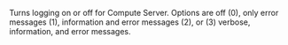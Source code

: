 Turns logging on or off for Compute Server. Options are off (0), only error messages (1), information and error messages
(2), or (3) verbose, information, and error messages.